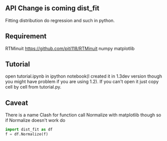 API Change is coming
dist_fit
--------

Fitting distribution do regression and such in python.

Requirement
-----------

RTMinuit https://github.com/piti118/RTMinuit
numpy
matplotlib

Tutorial
--------

open tutorial.ipynb in ipython notebook(I created it in 1.3dev version though you might have problem if you are using 1.2). If you can't open it just copy cell by cell from tutorial.py.

Caveat
------

There is a name Clash for function call Normalize with matplotlib though so if Normalize doesn't work do

```python
import dist_fit as df
f = df.Normalize(f)
```